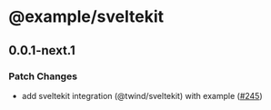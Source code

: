 # @example/sveltekit

## 0.0.1-next.1

### Patch Changes

- add sveltekit integration (@twind/sveltekit) with example ([#245](https://github.com/tw-in-js/twind/pull/245))
